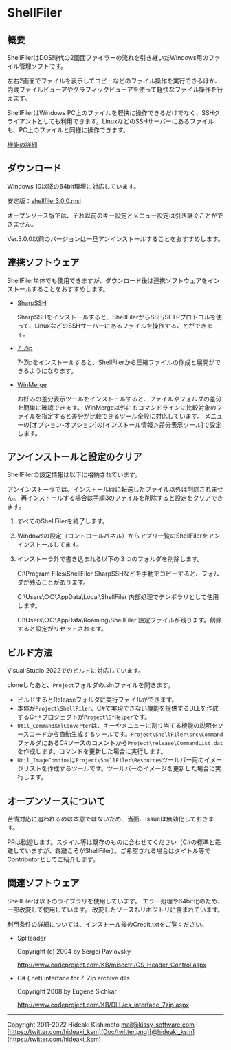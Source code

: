 ﻿# ShellFiler

## 概要

ShellFilerはDOS時代の2画面ファイラーの流れを引き継いだWindows用のファイル管理ソフトです。

左右2画面でファイルを表示してコピーなどのファイル操作を実行できるほか、内蔵ファイルビューアやグラフィックビューアを使って軽快なファイル操作を行えます。

ShellFilerはWindows PC上のファイルを軽快に操作できるだけでなく、SSHクライアントとしても利用できます。LinuxなどのSSHサーバーにあるファイルも、PC上のファイルと同様に操作できます。

[機能の詳細](Doc/README.md)

## ダウンロード

Windows 10以降の64bit環境に対応しています。

安定版：[shellfiler3.0.0.msi](https://github.com/hideakiksm/shellfiler-release/raw/main/release/shellfiler3.0.0.msi)

オープンソース版では、それ以前のキー設定とメニュー設定は引き継ぐことができません。

Ver.3.0.0以前のバージョンは一旦アンインストールすることをおすすめします。

## 連携ソフトウェア

ShellFiler単体でも使用できますが、ダウンロード後は連携ソフトウェアをインストールすることをおすすめします。

* [SharpSSH](https://ja.osdn.net/projects/sfnet_sharpssh/)

    SharpSSHをインストールすると、ShellFilerからSSH/SFTPプロトコルを使って、LinuxなどのSSHサーバーにあるファイルを操作することができます。

* [7-Zip](https://sevenzip.osdn.jp/)

    7-Zipをインストールすると、ShellFilerから圧縮ファイルの作成と展開ができるようになります。

* [WinMerge](https://winmerge.org/?lang=ja)

    お好みの差分表示ツールをインストールすると、ファイルやフォルダの差分を簡単に確認できます。
    WinMerge以外にもコマンドラインに比較対象のファイルを指定すると差分が比較できるツール全般に対応しています。
    メニューの[オプション-オプション]の[インストール情報＞差分表示ツール]で設定します。

## アンインストールと設定のクリア

ShellFilerの設定情報は以下に格納されています。

アンインストーラでは、インストール時に転送したファイル以外は削除されません。
再インストールする場合は手順3のファイルを削除すると設定をクリアできます。

1. すべてのShellFilerを終了します。

2. Windowsの設定（コントロールパネル）からアプリ一覧のShellFilerをアンインストールしてます。

3. インストーラ外で書き込まれる以下の３つのフォルダを削除します。

   C:\Program Files\ShellFiler
   SharpSSHなどを手動でコピーすると、フォルダが残ることがあります。

   C:\Users\○○\AppData\Local\ShellFiler
    内部処理でテンポラリとして使用します。

   C:\Users\○○\AppData\Roaming\ShellFiler
   設定ファイルが残ります。削除すると設定がリセットされます。

## ビルド方法

Visual Studio 2022でのビルドに対応しています。

cloneしたあと、`Project`フォルダの.slnファイルを開きます。

* ビルドするとReleaseフォルダに実行ファイルができます。
* 本体が`Project\ShellFiler`、C#で実現できない機能を提供するDLLを作成するC++プロジェクトが`Project\SfHelper`です。
* `Util_CommandXmlConverter`は、キーやメニューに割り当てる機能の説明をソースコードから自動生成するツールです。`Project\ShellFiler\src\Command`フォルダにあるC#ソースのコメントから`Project\release\CommandList.dat`を作成します。コマンドを更新した場合に実行します。
* `Util_ImageCombine`は`Project\ShellFiler\Resources`ツールバー用のイメージリストを作成するツールです。ツールバーのイメージを更新した場合に実行します。

## オープンソースについて

苦情対応に追われるのは本意ではないため、当面、Issueは無効化しておきます。

PRは歓迎します。スタイル等は既存のものに合わせてください（C#の標準と乖離していますが、乖離こそがShellFiler）。ご希望される場合はタイトル等でContributorとしてご紹介します。

## 関連ソフトウェア

ShellFilerは以下のライブラリを使用しています。
エラー処理や64bit化のため、一部改変して使用しています。
改変したソースもリポジトリに含まれています。

利用条件の詳細については、インストール後のCredit.txtをご覧ください。

- SpHeader

  Copyright (c) 2004 by Sergei Pavlovsky

  http://www.codeproject.com/KB/miscctrl/CS_Header_Control.aspx

- C# (.net) interface for 7-Zip archive dlls

  Copyright 2008 by Eugene Sichkar

  http://www.codeproject.com/KB/DLL/cs_interface_7zip.aspx

---

Copyright 2011-2022 Hideaki Kishimoto
mail@kissy-software.com
![https://twitter.com/hideaki_ksm](Doc/twitter.png)[@hideaki_ksm](https://twitter.com/hideaki_ksm)
